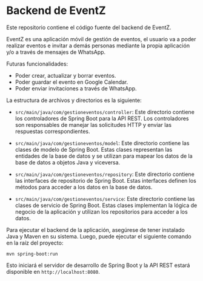 # Backend de EventZ

Este repositorio contiene el código fuente del backend de EventZ. 

EventZ es una aplicación móvil de gestión de eventos, el usuario va a poder realizar eventos e invitar a demás personas mediante la propia aplicación y/o a través de mensajes de WhatsApp.

Futuras funcionalidades:
- Poder crear, actualizar y borrar eventos.
- Poder guardar el evento en Google Calendar.
- Poder enviar invitaciones a través de WhatsApp.

La estructura de archivos y directorios es la siguiente:

- `src/main/java/com/gestioneventos/controller`: Este directorio contiene los controladores de Spring Boot para la API REST. Los controladores son responsables de manejar las solicitudes HTTP y enviar las respuestas correspondientes.

- `src/main/java/com/gestioneventos/model`: Este directorio contiene las clases de modelo de Spring Boot. Estas clases representan las entidades de la base de datos y se utilizan para mapear los datos de la base de datos a objetos Java y viceversa.

- `src/main/java/com/gestioneventos/repository`: Este directorio contiene las interfaces de repositorio de Spring Boot. Estas interfaces definen los métodos para acceder a los datos en la base de datos.

- `src/main/java/com/gestioneventos/service`: Este directorio contiene las clases de servicio de Spring Boot. Estas clases implementan la lógica de negocio de la aplicación y utilizan los repositorios para acceder a los datos.


Para ejecutar el backend de la aplicación, asegúrese de tener instalado Java y Maven en su sistema. Luego, puede ejecutar el siguiente comando en la raíz del proyecto:

```
mvn spring-boot:run
```

Esto iniciará el servidor de desarrollo de Spring Boot y la API REST estará disponible en `http://localhost:8080`.